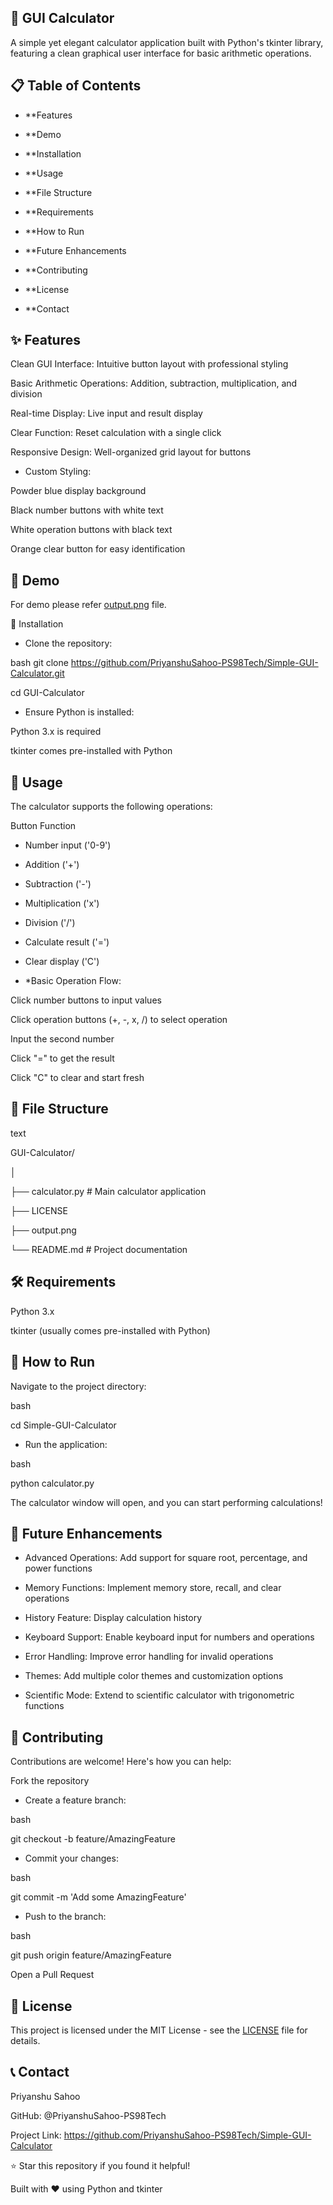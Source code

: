 ## 🧮 GUI Calculator
A simple yet elegant calculator application built with Python's tkinter library, featuring a clean graphical user interface for basic arithmetic operations.

## 📋 Table of Contents
- **Features

- **Demo

- **Installation

- **Usage

- **File Structure

- **Requirements

- **How to Run

- **Future Enhancements

- **Contributing

- **License

- **Contact

## ✨ Features
Clean GUI Interface: Intuitive button layout with professional styling

Basic Arithmetic Operations: Addition, subtraction, multiplication, and division

Real-time Display: Live input and result display

Clear Function: Reset calculation with a single click

Responsive Design: Well-organized grid layout for buttons

- Custom Styling:

Powder blue display background

Black number buttons with white text

White operation buttons with black text

Orange clear button for easy identification

## 🎯 Demo
For demo please refer [output.png](https://github.com/PriyanshuSahoo-PS98Tech/Simple-GUI-Calculator/blob/main/output.png) file.

🔧 Installation
- Clone the repository:

bash
git clone https://github.com/PriyanshuSahoo-PS98Tech/Simple-GUI-Calculator.git

cd GUI-Calculator

- Ensure Python is installed:

Python 3.x is required

tkinter comes pre-installed with Python

## 📖 Usage
The calculator supports the following operations:

Button	Function

- Number input ('0-9')

- Addition ('+')

- Subtraction ('-')

- Multiplication ('x')

- Division ('/')

- Calculate result ('=')

- Clear display ('C')

- *Basic Operation Flow:

Click number buttons to input values

Click operation buttons (+, -, x, /) to select operation

Input the second number

Click "=" to get the result

Click "C" to clear and start fresh

## 📁 File Structure
text

GUI-Calculator/

│

├── calculator.py          # Main calculator application

├── LICENSE

├── output.png

└── README.md             # Project documentation

## 🛠️ Requirements
Python 3.x

tkinter (usually comes pre-installed with Python)

## 🚀 How to Run
Navigate to the project directory:

bash

cd Simple-GUI-Calculator

- Run the application:

bash

python calculator.py

The calculator window will open, and you can start performing calculations!

## 🔮 Future Enhancements
- Advanced Operations: Add support for square root, percentage, and power functions

- Memory Functions: Implement memory store, recall, and clear operations

- History Feature: Display calculation history

- Keyboard Support: Enable keyboard input for numbers and operations

- Error Handling: Improve error handling for invalid operations

- Themes: Add multiple color themes and customization options

- Scientific Mode: Extend to scientific calculator with trigonometric functions

## 🤝 Contributing
Contributions are welcome! Here's how you can help:

Fork the repository

- Create a feature branch:

bash

git checkout -b feature/AmazingFeature

- Commit your changes:

bash

git commit -m 'Add some AmazingFeature'

- Push to the branch:

bash

git push origin feature/AmazingFeature

Open a Pull Request

## 📄 License
This project is licensed under the MIT License - see the [LICENSE](https://github.com/PriyanshuSahoo-PS98Tech/Simple-GUI-Calculator/blob/main/LICENSE) file for details.

## 📞 Contact
Priyanshu Sahoo

GitHub: @PriyanshuSahoo-PS98Tech

Project Link: https://github.com/PriyanshuSahoo-PS98Tech/Simple-GUI-Calculator

⭐ Star this repository if you found it helpful!

Built with ❤️ using Python and tkinter
